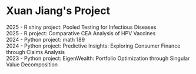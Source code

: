 # Xuan Jiang's Project 
2025 - R shiny project: Pooled Testing for Infectious Diseases       
2025 - R project: Comparative CEA Analysis of HPV Vaccines         
2024 - Python project: math 189        
2024 - Python project: Predictive Insights: Exploring Consumer Finance through Claims Analysis	      
2023 - Python project: EigenWealth: Portfolio Optimization through Singular Value Decomposition        



 

